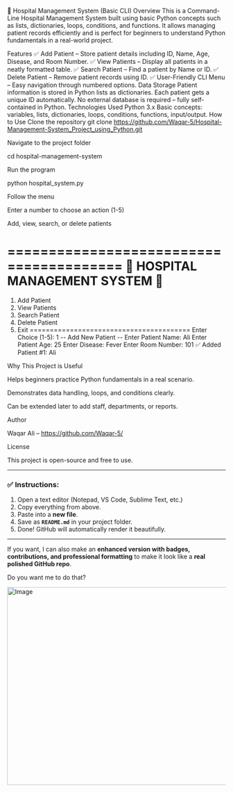 🏥 Hospital Management System (Basic CLI)
Overview
This is a Command-Line Hospital Management System built using basic Python concepts such as lists, dictionaries, loops, conditions, and functions.
It allows managing patient records efficiently and is perfect for beginners to understand Python fundamentals in a real-world project.

Features
✅ Add Patient – Store patient details including ID, Name, Age, Disease, and Room Number.
✅ View Patients – Display all patients in a neatly formatted table.
✅ Search Patient – Find a patient by Name or ID.
✅ Delete Patient – Remove patient records using ID.
✅ User-Friendly CLI Menu – Easy navigation through numbered options.
Data Storage
Patient information is stored in Python lists as dictionaries.
Each patient gets a unique ID automatically.
No external database is required – fully self-contained in Python.
Technologies Used
Python 3.x
Basic concepts: variables, lists, dictionaries, loops, conditions, functions, input/output.
How to Use
Clone the repository
git clone https://github.com/Waqar-5/Hospital-Management-System_Project_using_Python.git



Navigate to the project folder

cd hospital-management-system


Run the program

python hospital_system.py


Follow the menu

Enter a number to choose an action (1-5)

Add, view, search, or delete patients


========================================
🏥 HOSPITAL MANAGEMENT SYSTEM 🏥
========================================
1) Add Patient
2) View Patients
3) Search Patient
4) Delete Patient
5) Exit
========================================
Enter Choice (1-5): 1
-- Add New Patient --
Enter Patient Name: Ali
Enter Patient Age: 25
Enter Disease: Fever
Enter Room Number: 101
✅ Added Patient #1: Ali



Why This Project is Useful

Helps beginners practice Python fundamentals in a real scenario.

Demonstrates data handling, loops, and conditions clearly.

Can be extended later to add staff, departments, or reports.


Author

Waqar Ali – https://github.com/Waqar-5/



License

This project is open-source and free to use.


---

### ✅ Instructions:
1. Open a text editor (Notepad, VS Code, Sublime Text, etc.)  
2. Copy everything from above.  
3. Paste into a **new file**.  
4. Save as **`README.md`** in your project folder.  
5. Done! GitHub will automatically render it beautifully.  

---

If you want, I can also make an **enhanced version with badges, contributions, and professional formatting** to make it look like a **real polished GitHub repo**.  

Do you want me to do that?

<img width="540" height="456" alt="Image" src="https://github.com/user-attachments/assets/2a6c63a3-2e40-48d1-9d4b-967913f4b462" />
